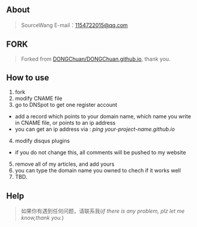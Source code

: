 ## About

> SourceWang E-mail：1154722015@qq.com  

## FORK

> Forked from [DONGChuan/DONGChuan.github.io](https://github.com/DONGChuan/DONGChuan.github.io "DONGChuan's Personal Blog"), thank you.

## How to use

1. fork
2. modify CNAME file
3. go to DNSpot to get one register account
 * add a record which points to your domain name, which name you write in CNAME file, or points to an ip address
 * you can get an ip address via : *ping your-project-name.github.io*
4. modify disqus plugins
 * if you do not change this, all comments will be pushed to my website
5. remove all of my articles, and add yours
6. you can type the domain name you owned to chech if it works well
7. TBD.

## Help

> 如果你有遇到任何问题，请联系我(*if there is any problem, plz let me know,thank you.*)
